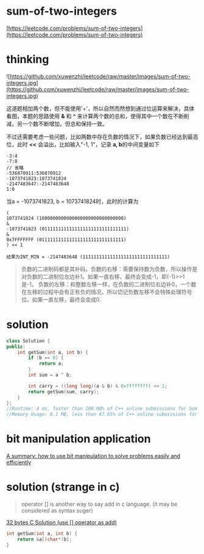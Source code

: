 # sum-of-two-integers

[https://leetcode.com/problems/sum-of-two-integers](https://leetcode.com/problems/sum-of-two-integers)

# thinking

![https://github.com/xuwenzhi/leetcode/raw/master/images/sum-of-two-integers.jpg](https://github.com/xuwenzhi/leetcode/raw/master/images/sum-of-two-integers.jpg)

这道题相加两个数，但不能使用'+'，所以自然而然想到通过位运算来解决，具体看图，本题的思路使用 **&** 和 **^** 来计算两个数的总和，使得其中一个数在不断削减，另一个数不断增加，但总和保持一致。

不过还需要考虑一些问题，比如两数中存在负数的情况下，如果负数已经达到最高位，此时 **<<** 会溢出，比如输入"-1, 1"，记录 **a, b**的中间变量如下

```
-3:4
-7:8
// 省略
-536870911:536870912
-1073741823:1073741824
-2147483647:-2147483648
1:0
```
当a = -1073741823, b = 1073741824时，此时的计算为

```
(
1073741824 (1000000000000000000000000000000)
&
-1073741823 (0111111111111111111111111111111)
&
0x7FFFFFFF (0111111111111111111111111111111)
) << 1

结果为INT_MIN = -2147483648 (1111111111111111111111111111111)
```

> 负数的二进制码都是其补码。负数的右移：需要保持数为负数，所以操作是对负数的二进制位左边补1。如果一直右移，最终会变成-1，即(-1)>>1是-1。 负数的左移：和整数左移一样，在负数的二进制位右边补0，一个数在左移的过程中会有正有负的情况，所以切记负数左移不会特殊处理符号位。如果一直左移，最终会变成0.

# solution

```c++
class Solution {
public:
    int getSum(int a, int b) {
        if (b == 0) {
            return a;
        }
        int sum = a ^ b;

        int carry = ((long long)(a & b) & 0xffffffff) << 1;
        return getSum(sum, carry);
    }
};
//Runtime: 4 ms, faster than 100.00% of C++ online submissions for Sum of Two Integers.
//Memory Usage: 8.1 MB, less than 67.65% of C++ online submissions for Sum of Two Integers.
```


# bit manipulation application

[A summary: how to use bit manipulation to solve problems easily and efficiently](https://leetcode.com/problems/sum-of-two-integers/discuss/84278/)



# solution (strange in c)

> operator [] is another way to say add in c language. (it may be considered as syntax suger)

[32 bytes C Solution (use [] operator as add)](https://leetcode.com/problems/sum-of-two-integers/discuss/84320/)

```c
int getSum(int a, int b) {
    return &a[(char*)b];
}
```
